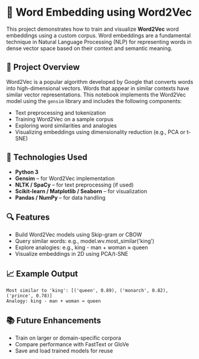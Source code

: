 # 🧠 Word Embedding using Word2Vec

This project demonstrates how to train and visualize **Word2Vec** word embeddings using a custom corpus. Word embeddings are a fundamental technique in Natural Language Processing (NLP) for representing words in dense vector space based on their context and semantic meaning.

## 📘 Project Overview

Word2Vec is a popular algorithm developed by Google that converts words into high-dimensional vectors. Words that appear in similar contexts have similar vector representations. This notebook implements the Word2Vec model using the `gensim` library and includes the following components:

- Text preprocessing and tokenization
- Training Word2Vec on a sample corpus
- Exploring word similarities and analogies
- Visualizing embeddings using dimensionality reduction (e.g., PCA or t-SNE)


## 🔧 Technologies Used

- **Python 3**
- **Gensim** – for Word2Vec implementation
- **NLTK / SpaCy** – for text preprocessing (if used)
- **Scikit-learn / Matplotlib / Seaborn** – for visualization
- **Pandas / NumPy** – for data handling

## 🔍 Features

- Build Word2Vec models using Skip-gram or CBOW
- Query similar words: e.g., model.wv.most_similar('king')
- Explore analogies: e.g., king - man + woman ≈ queen
- Visualize embeddings in 2D using PCA/t-SNE

## 📈 Example Output

```pgsql
Most similar to 'king': [('queen', 0.89), ('monarch', 0.82), ('prince', 0.78)]
Analogy: king - man + woman ≈ queen
```

## 📚 Future Enhancements
- Train on larger or domain-specific corpora
- Compare performance with FastText or GloVe
- Save and load trained models for reuse
